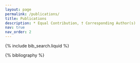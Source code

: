 ```yaml
---
layout: page
permalink: /publications/
title: Publications
description: * Equal Contribution, † Corresponding Author(s)
nav: true
nav_order: 2
---
```


<!-- _pages/publications.md -->

<!-- Bibsearch Feature -->

{% include bib_search.liquid %}

<div class="publications">

{% bibliography %}

</div>
